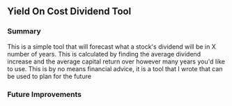 <h2 text-align=center>Yield On Cost Dividend Tool</h2>

<h3 text-align=left>Summary</h3>
<p>This is a simple tool that will forecast what a stock's dividend will be in X number of years. This is calculated by finding the average dividend increase and the average capital return over however many years you'd like to use. This is by no means financial advice, it is a tool that I wrote that can be used to plan for the future</p> 

<h3 text-align=left>Future Improvements</h3>
